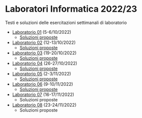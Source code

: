 # Laboratori Informatica 2022/23
Testi e soluzioni delle esercitazioni settimanali di laboratorio

* [Laboratorio 01](./Lab01/Lab01_testo.pdf?raw=true) (5-6/10/2022)
  * [Soluzioni proposte](./Lab01/Lab01_soluzioni.zip?raw=true)
* [Laboratorio 02](./Lab02/Lab02_testo.pdf?raw=true) (12-13/10/2022)
  * [Soluzioni proposte](./Lab02/Lab02_soluzioni.zip?raw=true)
* [Laboratorio 03](./Lab03/Lab03_testo.pdf?raw=true) (19-20/10/2022)
  * [Soluzioni proposte](./Lab03/Lab03_soluzioni.zip?raw=true)
* [Laboratorio 04](./Lab04/Lab04_testo.pdf?raw=true) (26-27/10/2022)
  * [Soluzioni proposte](./Lab04/Lab04_soluzioni.zip?raw=true)
* [Laboratorio 05](./Lab05/Lab05_testo.pdf?raw=true) (2-3/11/2022)
  * [Soluzioni proposte](./Lab05/Lab05_soluzioni.zip?raw=true)
* [Laboratorio 06](./Lab06/Lab06_testo.pdf?raw=true) (9-10/11/2022)
  * [Soluzioni proposte](./Lab06/Lab06_soluzioni.zip?raw=true)
* [Laboratorio 07](./Lab07/Lab07_testo.pdf?raw=true) (16-17/11/2022)
  * Soluzioni proposte
* [Laboratorio 08](./Lab08/Lab08_testo.pdf?raw=true) (23-24/11/2022)
  * Soluzioni proposte
